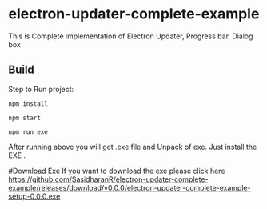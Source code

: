# electron-updater-complete-example
This is Complete implementation of Electron Updater, Progress bar, Dialog box

## Build
Step to Run project:

`npm install`

`npm start`

`npm run exe`

After running above you will get .exe file and Unpack of exe. Just install the EXE .

#Download Exe
If you want to download the exe please click here https://github.com/SasidharanR/electron-updater-complete-example/releases/download/v0.0.0/electron-updater-complete-example-setup-0.0.0.exe

